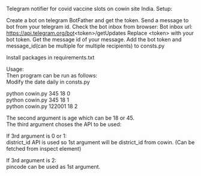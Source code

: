 Telegram notifier for covid vaccine slots on cowin site India.
Setup: <br />

Create a bot on telegram BotFather and get the token.
Send a message to bot from your telegram id.
Check the bot inbox from browser:
Bot inbox url: https://api.telegram.org/bot<token\>/getUpdates
Replace <token\> with your bot token.
Get the message id of your message.
Add the bot token and message_id(can be multiple for multiple recipients) to consts.py

Install packages in requirements.txt

Usage: <br />
Then program can be run as follows:<br />
Modify the date daily in consts.py

python cowin.py 345 18 0 <br />
python cowin.py 345 18 1 <br />
python cowin.py 122001 18 2 <br />

The second argument is age which can be 18 or 45. <br />
The third argument choses the API to be used: <br />

If 3rd argument is 0 or 1: <br />
 district_id API is used so 1st argument will be district_id from cowin. (Can be fetched from inspect element) <br />

If 3rd argument is 2: <br />
 pincode can be used as 1st argument. <br />
